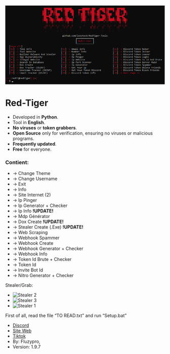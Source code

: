 ![2.0](Img/RedTiger.png)
# **Red-Tiger**

- Developed in **Python**.
- Tool in **English**.
- **No viruses** or **token grabbers**.
- **Open Source** only for verification, ensuring no viruses or malicious programs.
- **Frequently updated**.
- **Free** for everyone.
  
### Contient:


- -> Change Theme
- -> Change Username
- -> Exit
- -> Info
- -> Site Internet (2)
- -> Ip Pinger
- -> Ip Generator + Checker
- -> Ip Info                  ****!UPDATE!****
- -> Mdp Générator
- -> Dox Create               ****!UPDATE!****
- -> Stealer Create (.Exe)    ****!UPDATE!****
- -> Web Scraping
- -> Webhook Spammer
- -> Webhook Create
- -> Webhook Generator + Checker
- -> Webhook Info
- -> Token Id Brute + Checker
- -> Token Id
- -> Invite Bot Id
- -> Nitro Generator + Checker

Stealer/Grab:
- ![Stealer 2](https://github.com/fluzzzy/RedTiger-Fluzypro/assets/147531758/12a19802-f2a5-4b7a-b5f0-93523c907717)
- ![Stealer 3](https://github.com/fluzzzy/RedTiger-Fluzypro/assets/147531758/12fbb599-3ba5-4790-ae05-8531534abd8e)
- ![Stealer 1](https://github.com/fluzzzy/RedTiger-Fluzypro/assets/147531758/bb86ea23-1b20-4ce6-9750-d97e4f095b44)


First of all, read the file “TO READ.txt” and run “Setup.bat”

- [Discord](https://discord.gg/VF4vqzpDsY)
- [Site Web](https://red-tiger.000webhostapp.com/accueil.html)
- [Tiktok](https://www.tiktok.com/@redtiger.tool)
- By: Fluzypro,
- Version: 1.9.7
